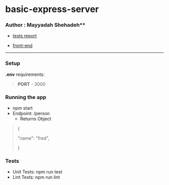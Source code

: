 # basic-express-server

### Author : Mayyadah Shehadeh**

* [tests report](https://github.com/MayyadahShehadeh/basic-express-server/actions)

* [front-end](https://mayadah-basic-express-server.herokuapp.com/)

--------------------------------

### Setup

**.env** requirements: 

> **PORT** - 3000

### Running the app

* npm start
* Endpoint: /person
    * Returns Object

> {
>   
>  "name": "fred",
>
>}

### Tests
* Unit Tests: npm run test
* Lint Tests: npm run lint
